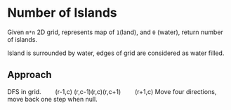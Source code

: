 # Number of Islands

Given `m*n` 2D grid, represents map of `1`(land), and `0` (water), return number of islands.

Island is surrounded by water, edges of grid are considered as water filled.

## Approach

DFS in grid.
&emsp;&emsp;(r-1,c)
(r,c-1)(r,c)(r,c+1)
&emsp;&emsp;(r+1,c)
Move four directions, move back one step when null.
